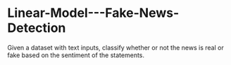 # Linear-Model---Fake-News-Detection
Given a dataset with text inputs, classify whether or not the news is real or fake based on the sentiment of the statements.
